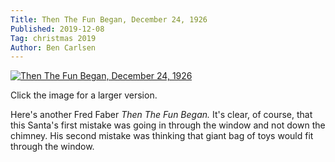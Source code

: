 ```yaml
---
Title: Then The Fun Began, December 24, 1926
Published: 2019-12-08
Tag: christmas 2019
Author: Ben Carlsen
---
```


[![Then The Fun Began, December 24, 1926](http://blog.arkholt.com/media/decstrips2019/08-Then-the-fun-began-Fri__Dec_24__1926_.jpg)](http://blog.arkholt.com/media/decstrips2019/08-Then-the-fun-began-Fri__Dec_24__1926_.jpg)

Click the image for a larger version.

Here's another Fred Faber *Then The Fun Began.* It's clear, of course, that this Santa's first mistake was going in through the window and not down the chimney. His second mistake was thinking that giant bag of toys would fit through the window.
